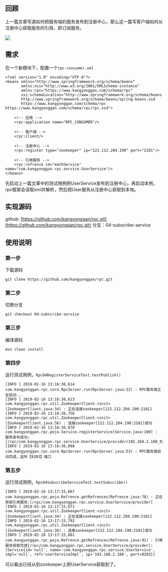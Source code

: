 ## 回顾
上一篇文章写道如何把服务端的服务发布到注册中心，那么这一篇写客户端如何从注册中心获取服务的引用，即订阅服务。

![](https://kangyonggan.com/upload/blog/rpc.png)

## 需求
在一个新模块下，配置一个`rpc-consumer.xml`
```
<?xml version="1.0" encoding="UTF-8"?>
<beans xmlns="http://www.springframework.org/schema/beans"
       xmlns:xsi="http://www.w3.org/2001/XMLSchema-instance"
       xmlns:rpc="https://www.kangyonggan.com/schema/rpc"
       xsi:schemaLocation="http://www.springframework.org/schema/beans
       http://www.springframework.org/schema/beans/spring-beans.xsd
       https://www.kangyonggan.com/schema/rpc https://www.kangyonggan.com/schema/rpc/rpc.xsd">

    <!-- 应用 -->
    <rpc:application name="RPC_CONSUMER"/>

    <!-- 客户端 -->
    <rpc:client/>

    <!-- 注册中心 -->
    <rpc:register type="zookeeper" ip="122.112.204.190" port="2181"/>

    <!-- 引用服务 -->
    <rpc:refrence id="mathService" name="com.kangyonggan.rpc.service.UserService"/>
</beans>
```
先启动上一篇文章中的测试用例把UserService发布到注册中心，再启动本例，rpc框架会读取xml并解析，然后把User服务从注册中心获取到本地。

## 实现源码
github: [https://github.com/kangyonggan/rpc.git](https://github.com/kangyonggan/rpc.git)
分支：04-subscribe-service

## 使用说明
### 第一步
下载源码
```
git clone https://github.com/kangyonggan/rpc.git
```

### 第二步
切换分支
```
git checkout 04-subscribe-service
```

### 第三步
编译源码
```
mvn clean install
```

### 第四步
运行测试用例，`Rpc04RegisterServiceTest.testPublish()`
```
[INFO ] 2019-02-16 13:16:36,614 com.kangyonggan.rpc.core.RpcServer.run(RpcServer.java:32) : RPC服务端正在启动...
[INFO ] 2019-02-16 13:16:36,623 com.kangyonggan.rpc.util.ZookeeperClient.<init>(ZookeeperClient.java:34) : 正在连接zookeeper[122.112.204.190:2181]
[INFO ] 2019-02-16 13:16:36,756 com.kangyonggan.rpc.util.ZookeeperClient.<init>(ZookeeperClient.java:36) : 连接zookeeper[122.112.204.190:2181]成功
[INFO ] 2019-02-16 13:16:36,870 com.kangyonggan.rpc.pojo.Service.registerService(Service.java:100) : 服务发布成功:[/rpc/com.kangyonggan.rpc.service.UserService/provider/192.168.2.188_9203]
[INFO ] 2019-02-16 13:16:36,898 com.kangyonggan.rpc.core.RpcServer.run(RpcServer.java:53) : RPC服务端启动完成，监听【9203】端口
```

### 第五步
运行测试用例，`Rpc04SubscribeServiceTest.testSubscribe()`
```
[INFO ] 2019-02-16 13:17:15,667 com.kangyonggan.rpc.pojo.Refrence.getRefrences(Refrence.java:78) : 正在获取引用服务:[/rpc/com.kangyonggan.rpc.service.UserService/provider]
[INFO ] 2019-02-16 13:17:15,671 com.kangyonggan.rpc.util.ZookeeperClient.<init>(ZookeeperClient.java:34) : 正在连接zookeeper[122.112.204.190:2181]
[INFO ] 2019-02-16 13:17:15,792 com.kangyonggan.rpc.util.ZookeeperClient.<init>(ZookeeperClient.java:36) : 连接zookeeper[122.112.204.190:2181]成功
[INFO ] 2019-02-16 13:17:15,861 com.kangyonggan.rpc.pojo.Refrence.getRefrences(Refrence.java:91) : 引用服务获取完成[/rpc/com.kangyonggan.rpc.service.UserService/provider]:[Service{id='null', name='com.kangyonggan.rpc.service.UserService', impl='null', ref='userServiceImpl', ip='192.168.2.188', port=9203}]
```

可以看出已经从到zookeeper上把UserService获取到了。
